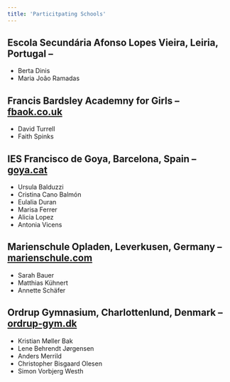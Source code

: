 ```yaml
---
title: 'Particitpating Schools'
---
```



## Escola Secundária Afonso Lopes Vieira, Leiria, Portugal – []()

* Berta Dinis
* Maria João Ramadas


## Francis Bardsley Academny for Girls – [fbaok.co.uk](https://fbaok.co.uk/)

* David Turrell
* Faith Spinks

## IES Francisco de Goya, Barcelona, Spain – [goya.cat](https://goya.cat)

* Ursula Balduzzi
* Cristina Cano Balmón
* Eulalia Duran
* Marisa Ferrer
* Alicia Lopez
* Antonia Vicens


## Marienschule Opladen, Leverkusen, Germany – [marienschule.com](https://www.marienschule.com)

* Sarah Bauer
* Matthias Kühnert
* Annette Schäfer


## Ordrup Gymnasium, Charlottenlund, Denmark – [ordrup-gym.dk](https://www.ordrup-gym.dk/english/)

* Kristian Møller Bak
* Lene Behrendt Jørgensen
* Anders Merrild
* Christopher Bisgaard Olesen
* Simon Vorbjerg Westh
